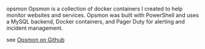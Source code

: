 opsmon
Opsmon is a collection of docker containers I created to help monitor websites and services. Opsmon was built with PowerShell and uses a MySQL backend, Docker containers, and Pager Duty for alerting and incident management.

see [Opsmon on Github](https://github.com/rickjacobo/opsmon)
